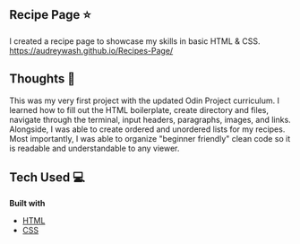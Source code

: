 ## Recipe Page ⭐️
I created a recipe page to showcase my skills in basic HTML & CSS.    
https://audreywash.github.io/Recipes-Page/

## Thoughts 💭
This was my very first project with the updated Odin Project curriculum. I learned how to fill out the HTML boilerplate, create directory and files, navigate through the terminal, input headers, paragraphs, images, and links. Alongside, I was able to create ordered and unordered lists for my recipes. Most importantly, I was able to organize "beginner friendly" clean code so it is readable and understandable to any viewer. 

## Tech Used 💻
<b>Built with</b>
- [HTML](https://developer.mozilla.org/en-US/docs/Web/HTML) 
- [CSS](https://developer.mozilla.org/en-US/docs/Web/CSS)
